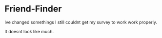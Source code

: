 # Friend-Finder

Ive changed somethings I still couldnt get my survey to work work properly.

It doesnt look like much. 